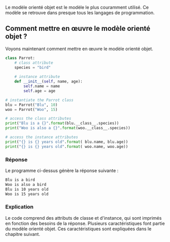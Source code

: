 Le modèle orienté objet est le modèle le plus couramment utilisé. Ce modèle se retrouve dans presque tous les langages de programmation.

## Comment mettre en œuvre le modèle orienté objet ?

Voyons maintenant comment mettre en œuvre le modèle orienté objet.

```python
class Parrot:
    # class attribute
    species = "bird"
        
    # instance attribute
    def __init__(self, name, age):
        self.name = name
        self.age = age

# instantiate the Parrot class
blu = Parrot("Blu", 10)
woo = Parrot("Woo", 15)

# access the class attributes
print("Blu is a {}".format(blu.__class__.species))
print("Woo is also a {}".format(woo.__class__.species))

# access the instance attributes
print("{} is {} years old".format( blu.name, blu.age))
print("{} is {} years old".format( woo.name, woo.age))
```

### Réponse

Le programme ci-dessus génère la réponse suivante :

```bash
Blu is a bird
Woo is also a bird
Blu is 10 years old
Woo is 15 years old
```

### Explication

Le code comprend des attributs de classe et d'instance, qui sont imprimés en fonction des besoins de la réponse. Plusieurs caractéristiques font partie du modèle orienté objet. Ces caractéristiques sont expliquées dans le chapitre suivant.